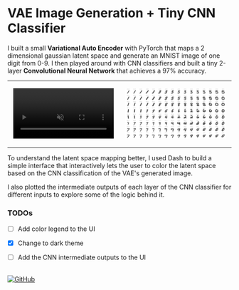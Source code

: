 # VAE Image Generation + Tiny CNN Classifier

I built a small **Variational Auto Encoder** with PyTorch that maps a 2 dimensional gaussian latent space and generate an MNIST image of one digit from 0-9. I then played around with CNN classifiers and built a tiny 2-layer **Convolutional Neural Network** that achieves a 97% accuracy.

<table>
<td width="50%">

<p style="text-align: center">
    <video style="width: 95%; height: 100%" autoplay muted loop controls playsinline>
        <source src="./projects/MNIST-VAE/vid.mp4" type="video/mp4">
        Your browser does not support the video tag.
    </video>
</p>

</td>
<td>

<p style="text-align: center"><img style="width: 95%; height:100%" src="./projects/MNIST-VAE/VAE.png"></p>

</td>
</table>

To understand the latent space mapping better, I used Dash to build a simple interface that interactively lets the user to color the latent space based on the CNN classification of the VAE's generated image.

I also plotted the intermediate outputs of each layer of the CNN classifier for different inputs to explore some of the logic behind it.

### TODOs
- [ ] Add color legend to the UI
- [x] Change to dark theme
- [ ] Add the CNN intermediate outputs to the UI


\
[![GitHub](https://img.shields.io/badge/GitHub-Repo-blue?logo=github)](https://github.com/yuvalm11/mnist-vae)